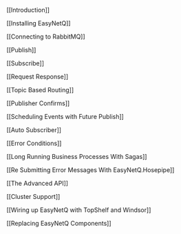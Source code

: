 [[Introduction]]

[[Installing EasyNetQ]]

[[Connecting to RabbitMQ]]

[[Publish]]

[[Subscribe]]

[[Request Response]]

[[Topic Based Routing]]

[[Publisher Confirms]]

[[Scheduling Events with Future Publish]]

[[Auto Subscriber]]

[[Error Conditions]]

[[Long Running Business Processes With Sagas]]

[[Re Submitting Error Messages With EasyNetQ.Hosepipe]]

[[The Advanced API]]

[[Cluster Support]]

[[Wiring up EasyNetQ with TopShelf and Windsor]]

[[Replacing EasyNetQ Components]]